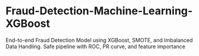 # Fraud-Detection-Machine-Learning-XGBoost
End-to-end Fraud Detection Model using XGBoost, SMOTE, and Imbalanced Data Handling. Safe pipeline with ROC, PR curve, and feature importance
